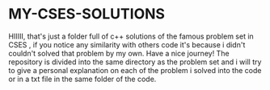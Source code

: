# MY-CSES-SOLUTIONS
HIIIII, that's just a folder full of c++ solutions of the famous problem set in CSES , if you notice any similarity with others code it's because i didn't couldn't solved that problem by my own. Have a nice journey! 
The repository is divided into the same directory as the problem set and i will try to give a personal explanation on each of the problem i solved into the code or in a txt file in the same folder of the code. 
